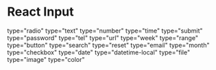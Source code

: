 # React Input

<input type="hidden" />

type="radio"
type="text"
type="number"
type="time"
type="submit"
type="password"
type="tel"
type="url"
type="week"
type="range"
type="button"
type="search"
type="reset"
type="email"
type="month"
type="checkbox"
type="date"
type="datetime-local"
type="file"
type="image"
type="color"
